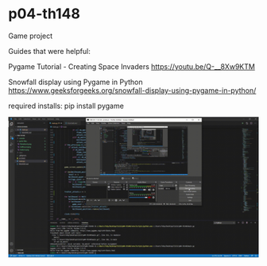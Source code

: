 # p04-th148
Game project

Guides that were helpful:

Pygame Tutorial - Creating Space Invaders
https://youtu.be/Q-__8Xw9KTM

Snowfall display using Pygame in Python
https://www.geeksforgeeks.org/snowfall-display-using-pygame-in-python/


required installs:
pip install pygame

![Demo_gif](p04-demo.gif)

